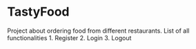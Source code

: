 # TastyFood
Project about ordering food from different restaurants.
List of all functionalities
    1. Register
    2. Login
    3. Logout
